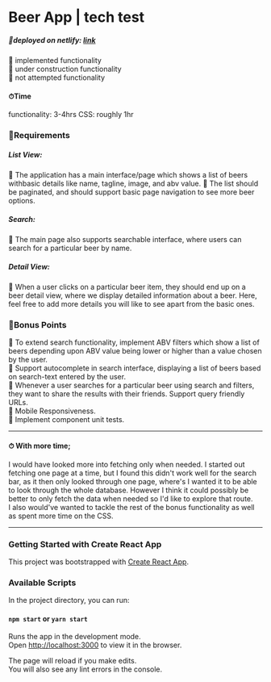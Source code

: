 # Beer App | tech test

##### 🔗deployed on netlify: [link](https://beer-apparatus.netlify.app/)  

🍺 implemented functionality  
🚧 under construction functionality  
🙅 not attempted functionality  

#### ⏱Time

functionality: 3-4hrs
CSS: roughly 1hr

### 📜Requirements

##### List View:

🍺 The application has a main interface/page which shows a list of beers withbasic details like name, tagline, image, and abv value.
🍺 The list should be paginated, and should support basic page navigation to see more beer options.

##### Search:

🍺 The main page also supports searchable interface, where users can search for a particular beer by name.

##### Detail View:

🍺 When a user clicks on a particular beer item, they should end up on a beer detail view, where we display detailed information about a beer. Here, feel free to add more details you will like to see apart from the basic ones.

### 🎁Bonus Points

🍺 To extend search functionality, implement ABV filters which show a list of beers depending upon ABV value being lower or higher than a value chosen by the user.  
🙅 Support autocomplete in search interface, displaying a list of beers based on search-text entered by the user.  
🙅 Whenever a user searches for a particular beer using search and filters, they want to share the results with their friends. Support query friendly URLs.  
🚧 Mobile Responsiveness.  
🚧 Implement component unit tests.  

---

#### ⏱ With more time;

I would have looked more into fetching only when needed. I started out fetching one page at a time, but I found this didn't work well for the search bar, as it then only looked through one page, where's I wanted it to be able to look through the whole database. However I think it could possibly be better to only fetch the data when needed so I'd like to explore that route.  
I also would've wanted to tackle the rest of the bonus functionality as well as spent more time on the CSS.

---

### Getting Started with Create React App

This project was bootstrapped with [Create React App](https://github.com/facebook/create-react-app).

### Available Scripts

In the project directory, you can run:

#### `npm start` or `yarn start`

Runs the app in the development mode.\
Open [http://localhost:3000](http://localhost:3000) to view it in the browser.

The page will reload if you make edits.\
You will also see any lint errors in the console.
